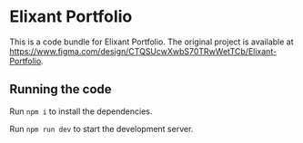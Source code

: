 
  # Elixant Portfolio

  This is a code bundle for Elixant Portfolio. The original project is available at https://www.figma.com/design/CTQSUcwXwbS70TRwWetTCb/Elixant-Portfolio.

  ## Running the code

  Run `npm i` to install the dependencies.

  Run `npm run dev` to start the development server.
  
